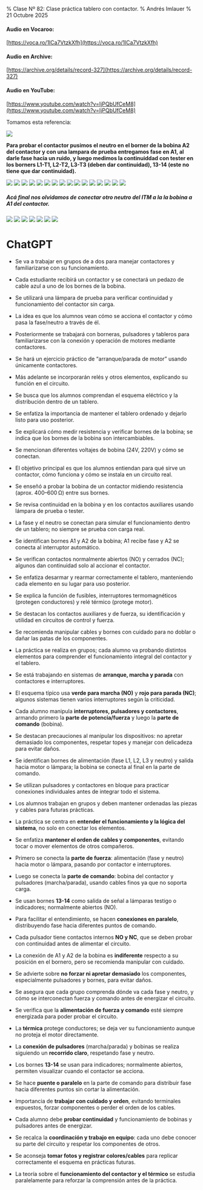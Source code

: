 % Clase Nº 82: Clase práctica tablero con contactor.
% Andrés Imlauer
% 21 Octubre 2025

#### Audio en Vocaroo:

[https://voca.ro/1lCa7VtzkXfh](https://voca.ro/1lCa7VtzkXfh)

#### Audio en Archive:

[https://archive.org/details/record-327](https://archive.org/details/record-327)

#### Audio en YouTube:

[https://www.youtube.com/watch?v=IjPQbUfCeM8](https://www.youtube.com/watch?v=IjPQbUfCeM8)

Tomamos esta referencia:

![](https://blogger.googleusercontent.com/img/b/R29vZ2xl/AVvXsEi7myuvjRFzY86DZeR-UU1BirbZ78BGvasRDWs5oFn8p_sRQaQxVSaMlLSlDkIV0ZoIGlyN633SY1axqPKuH7fAS6iAfWdFqmIzO97Q82WNGDsQkGWhowg6Dv8Bbio7I6vg3aK8rDxwZ0kWtZ5jGZb1pseBWJ_-dRLHhDQ8X0PqZSfQpMvLIJbzqaA3sEY/s4160/tablero.jpg)

**Para probar el contactor pusimos el neutro en el borner de la bobina A2 del contactor y con una lampara de prueba entregamos fase en A1, al darle fase hacia un ruido, y luego medimos la continuiddad con tester en los borners L1-T1, L2-T2, L3-T3 (deben dar continuidad), 13-14 (este no tiene que dar continuidad).**

![](https://blogger.googleusercontent.com/img/b/R29vZ2xl/AVvXsEiGolcogtMH-6_d67dEiMKIJaV5h5T7joDLrIhiuZ8gg0BDSbCuv6BRPq3fxzLRCe1z6CooxNWWq4ECzfRaOZgIg7cZZoCvEV9Vn2RFn4WziJT_AwpLgnnzFIbfXV_jn0VxKZEbG-Jm-yweL3ySZOmEsoDB-kENGiWr183ZBWQh5Ut8Hko_8DAUt4BdiNI/s4160/IMG_20251021_190018352.jpg)
![](https://blogger.googleusercontent.com/img/b/R29vZ2xl/AVvXsEiNH3K_UIHqBGqVRphw43t71W6OscJrBLyEUlQKN_YR7sh6rOU2SBRE8HzgmSURMS24q2cVHvBMHKtxBAxtotv7DMUIkLeghibQOiVqlCh9xuWGHYidV68PhCSl-RgwVfzldLzUpIzYjJfINzG1LK1Ly_coh827aW2APERM2iP7ohObtC11Rqhw4qxJT3U/s4160/IMG_20251021_190819054.jpg)
![](https://blogger.googleusercontent.com/img/b/R29vZ2xl/AVvXsEiCnJcxp31hhU2nKf1ODZOTTROIaxPzrZGNX0gScx58X91JrPjbT85KNCjneZawyDVaQd0ngr-wHteM_QcQtkY-xN50-LSclitDF5TWQUv7O0_nm5aYu_H3sdpHqx-6HckDmpKVj1iTSVUuJDeIsQ66mwoATG2AXe58TBcH7tACGZBfu4bMkS9iukCgGJw/s4160/IMG_20251021_190955867_HDR.jpg)
![](https://blogger.googleusercontent.com/img/b/R29vZ2xl/AVvXsEgGhqUbOOPUDyAl15pMSyTuHGfc2xrG3AscXlE5tDdFJpNQzuUZ3lqItURDOERoL_5ceMFFzOSbKx1JqXnja5yfTlNXa3QioR-pkrHBjkCpXPed2ba08ZLkRozPYQ48JZJvn0DE092B-RhGWjrsB6FH6nsSmCSKoADb4B3TeInG-qNDm0NeSnSDR8p6DV8/s4160/IMG_20251021_191034638.jpg)
![](https://blogger.googleusercontent.com/img/b/R29vZ2xl/AVvXsEiWr9moLUmYjd5r6B29INdt91GVJkHYCi4jL7qTIjiYO87eoh32fh-CEWh8UdeFazhIX-N1z3ZWei0hVnW6SQ7sy7fRkBYVmWxzke6tKKU8Kuh9NwWtZyugqSgglTDG5AF1RXFWXtyntCarsm2GXQ3HWuo6MTPzN3C1fqwoQbZpHTkiA8uYyRJOvhFhV74/s4160/IMG_20251021_192447672.jpg)
![](https://blogger.googleusercontent.com/img/b/R29vZ2xl/AVvXsEhz0jIpHY-JoIjnLilNClfIv-wNn-nG7IuQbcJpRWz9-z37tfGwVUoybWcZxNhGl3zMwAriH7UJphN0RM6XzfcxiYNEJtU8UdBE8wJZ3DzCXrmnw47EIePTndz-eMfYb6hg9Y5r0YLqtKE45dGWIB228mWTwp_VsijiOTR_UAtfWt_eFYYcKwwl6Ib4EeI/s4160/IMG_20251021_193234277.jpg)
![](https://blogger.googleusercontent.com/img/b/R29vZ2xl/AVvXsEjZxN-46qlDQFQOmzY_bgHUNe79SXyYWf2nmvTy1Dur2bNz-jaFIyHRX701TLw4OskzzqCPninkEKpyfgU4vdIqU4JvMPZvblf6S2gueDrPEHr4fM-sN8Vaj-xOpRYqebeYauwKvfPQAcT4bPteOVIc-fmqUe4HdPzHRZ_Ags9z2IBNakrpTx3qj5FqiCk/s4160/IMG_20251021_193411049.jpg)
![](https://blogger.googleusercontent.com/img/b/R29vZ2xl/AVvXsEhaa1fNhvg-6X4nQB0SWkXTW5Se1n2Gaq-uEKysQHShz8H20J2N3jMBMEVtWZJMO9LQy5G371I_8OsCSZQu0aqzPLBb4Y9ZLNvZFf-teexotMhUXjGwyh1Ij-peMq3419MFartsAy0h63J0fitrUiG1sQF3DLJNRNIjtwqJIDUbqoNMN2Ui3dzAQDRwfNs/s4160/IMG_20251021_194045167.jpg)
![](https://blogger.googleusercontent.com/img/b/R29vZ2xl/AVvXsEjxHB4O84um_Wo_SF30ptcNksX-FmyHRgVyEt-8n9CZclasSUBUIbUz0pyReOgF5Qfk-4PcuQNPgtG1Wlb4NqHAKfzM5MXpheQlaWInY1fqkbMY0tNscE1SAhWmKe5zRwYxlwZfcELvv9ONp4c_Il8xmEY2wHyLlDGFgTwnMOtG9mIuTk5-NzQsjpXpU-Q/s4160/IMG_20251021_194054087.jpg)
![](https://blogger.googleusercontent.com/img/b/R29vZ2xl/AVvXsEggDuLqAUqabigT_7cqO22ea2pzS5QT_kj9Yh-fbYRAn-S_Mh9JrfogsGVzFGukddz-mHHQlSwb0L7jbocZzD7C0e6XXScJariUEbtDKJg8ZFJjYHHPdwY6wEJQSYJS0S40jZSvEeguxm036GRS0fiKj4GiDNXHe7FiaHAQCMJn2F3F8D5vX-yXa8eiCVc/s4160/IMG_20251021_194424629.jpg)
![](https://blogger.googleusercontent.com/img/b/R29vZ2xl/AVvXsEgdcQxgo0XiuqrJngWQOur4ift2jgf99f0nD0FpwUWZI55-Iz8EAvytCiBlU1Rm3sJskJqKEyVobP7qfR64rKgLhAZUPYb82JsNnbMX6n6GWwkvlUldKZ56iAxmL8cIdnr9NBjDWHs_zLdPR75O68BA3gCPHrXWQo8-JTl4lJKZfBUuJzJ-t_s8ktRfjMM/s4160/IMG_20251021_194654865.jpg)
![](https://blogger.googleusercontent.com/img/b/R29vZ2xl/AVvXsEiTnPppS8L2w1ci3vl2U_Ps0rmyIloHjH8KAG6ApcOlVJtp_hoCjUwEaSrYxwp1dm3g_LpmdeMU6BaHJy120LRdMKdVPO1BPP8rsCKl0Ri_Hebb2qChloSG-xk5Nh1qjFUzcIOYwm_2Ltb75IEOnQOlDWGtr-XOjq_XJSg200-C4CGCax7AcSZicMDHess/s4160/IMG_20251021_194853859.jpg)
![](https://blogger.googleusercontent.com/img/b/R29vZ2xl/AVvXsEjmG7_UQPnggj6pU46WaGZEyOxSOO4JsQtTiDDeA6P5s326CbQ_gWRNHSCsDQS6pzZFdgoLNcKP-8stEfvk-lZVClkaH-lOO-q0i2KWCbvsRDnN7-diTrDo6hAa0QgVNpBYUal6tjREjatV2UEbhO4RwGOhkqrv2_8Ur7vef450pelZbQ-1Iir0qaqTx9A/s4160/IMG_20251021_200057413.jpg)
![](https://blogger.googleusercontent.com/img/b/R29vZ2xl/AVvXsEgojoW69NcaGMYeenzw4lKsVa7VDG2hBJc8ftSYaLuAReQFOGv3bD17Jq05YtMyAeT8JJVHzULQhC-2S9udhJypWbv5O9gU7GoMSxPrSy9FiCZzT9-39h7BSk1zL0K2lA4BPoLX88hmXT4Eq_uYFoRPgAV90gubmNTL3pBYI6kQRviGP8-Kp8OfPkECqxU/s4160/IMG_20251021_200101631.jpg)
![](https://blogger.googleusercontent.com/img/b/R29vZ2xl/AVvXsEiCKYYcaXuRkPV2-Yun6CvFcPwyBq4gCXFTAevkLx10F8F0O9X1MEseSsJ59pbjMu6fueL_MDKJRzqLM3fF2WRzj1wbxrSM9SnNBDArT6-HHuRC04jykOad-Z7Q9wckfj-kMoxcTk0jTuZt3CJsMdVE_nVNoa6tB3gMbrNZ6j2QWvjlkUKV9OEdsUH2wSk/s4160/IMG_20251021_200338946.jpg)
![](https://blogger.googleusercontent.com/img/b/R29vZ2xl/AVvXsEjjUJuJ4RwJJ9uDFiAboHopwV46R7X_AyV8U-LELsyDVh_-UUYY7ixrQ5Cq94eCnAcibPN9dGthUKi11SqF4gFI6fm-igb1B9q7PVmiEGCTzF_qydXaEZlJ5uCPQtD10lTcMqVoIk8VZF6OHoFZf1LoAwtcOLTf_vfs3O94E-bAeSaXDjsiLp3Uenn7sFk/s4160/IMG_20251021_200342397.jpg)

##### Acá final nos olvidamos de conectar otro neutro del ITM a la la bobina a A1 del contactor.

![](https://blogger.googleusercontent.com/img/b/R29vZ2xl/AVvXsEgGIWiVdAclKFWW5t548xLegkeKmZlqaN3FYfIg4C3mnK5PXfWXJ6g2YnwmH2MV50IWFNM2u0MeS_BUm_bJeEyehY37tVFk1L4hm1Bbj7K5pUV7R9_Yrtuo_2pHMYGX9ERKpSiDKBvE3MfnngMFa9frLlLvX5JjEVZit3q5vqSpVBmuwV2_XBiLo_9ziiE/s4160/IMG_20251021_200731899.jpg)
![](https://blogger.googleusercontent.com/img/b/R29vZ2xl/AVvXsEi-NO-JHMYubuwfepZrYgdfX7peDzmYlZWJW9tpPONmHOnEFxkePp4cASxI1_3_edgboxm693VlvqQz2bwtuClXIoroiCZJHso95lEIJt0veAZ-P6CkKmEyaiBQPtTADN_5Hc0lIM0VdmWlUlZUZexyad8VtnXhJ8Be59KndAmjOqgW5gOJbZTzVdjVM0A/s4160/IMG_20251021_200734527.jpg)
![](https://blogger.googleusercontent.com/img/b/R29vZ2xl/AVvXsEjjzf41ZlmqzohmeTbYS2sGGhxcrlPuxbM-ehfD7ua9JRJfKjQygdIL7Uy7ckICitiawVcV0MDlIvoMvRAPBzX_vw3McIRRnRSh36IJmqSDem7HU7NC2JbobejoMbbFzpAsd_TqScQhNKiPT2aircDU4MSO7ybUYqMNUP7f81rXz1VfNxDts3CYUyte_A8/s4160/IMG_20251021_201314627.jpg)
![](https://blogger.googleusercontent.com/img/b/R29vZ2xl/AVvXsEjnsOPPewUoRTOfqPQWggqb_meIF0Wrw5ab7qmm1sfXcHEMtG0TvB36qchrpu50WbC4ip0z_h3u-jrjyX4p_gMn2RDDGpQX-WDHiLnqCukOS7T9skqyT0IoPuXaKzM077UFLt82MOIkFD7GV4AwI_MKs4wF_8OctoBUExXc6BnQiwrb5g8or9CO63oCl5w/s4160/IMG_20251021_202513422.jpg)
![](https://blogger.googleusercontent.com/img/b/R29vZ2xl/AVvXsEiNCWGO3IBsK0rPS4kA-oK0z6DQJhNP6AxZigaf8RcEpZNxhMdhp80OoUe5leyiscRBuIEy0zLL2ACkZa_cGanS6TsM_vBp0YU6XFMsLwPcyh_JGeFODXEN_Kq6bgNjf4jY5al1AziQTY9FJDmF2zv8aGSjbPBju4bJ46tOJiAD6r4wZUWOWgoH63pKew4/s4160/IMG_20251021_202700840_HDR.jpg)
![](https://blogger.googleusercontent.com/img/b/R29vZ2xl/AVvXsEjJvQ7A6pjwADLB33-sdo4taOrs3gFfRK_5WuVOK6q-Km278CldHy4n4dmpShEp12j2thcOtDpUMMH9jwW11lMiYZZINMQ_ICisGSd7t4xjlGxW4yJJLvtCW2FS3QiJBz3U1jjBW4JZZJJq0n_qj-LNOwvgnnW0k4qTF4jxAFBrteS1c5OQF4vg7yvt4HU/s4160/IMG_20251021_202710052.jpg)
![](https://blogger.googleusercontent.com/img/b/R29vZ2xl/AVvXsEhgVhfV2dOIFhShRIXYZKDZaI7utLnATxFExaKB_T85a3jCMpR5YykPkDDU8_TEUfLcOzpCHGCte1ksiFL1MII-t8EOlDK_ZJkJxhSfs3MMfZDmDAawA33dxVRcNqZaleO9nqIftAqsTJz3ZfFUjnBnzsBL_kcFLiQu3QU9d_l3b2oRfKjGACdJyDM8xaw/s4160/IMG_20251021_202919622.jpg)

# ChatGPT


* Se va a trabajar en grupos de a dos para manejar contactores y familiarizarse con su funcionamiento.
* Cada estudiante recibirá un contactor y se conectará un pedazo de cable azul a uno de los bornes de la bobina.
* Se utilizará una lámpara de prueba para verificar continuidad y funcionamiento del contactor sin carga.
* La idea es que los alumnos vean cómo se acciona el contactor y cómo pasa la fase/neutro a través de él.
* Posteriormente se trabajará con borneras, pulsadores y tableros para familiarizarse con la conexión y operación de motores mediante contactores.
* Se hará un ejercicio práctico de “arranque/parada de motor” usando únicamente contactores.
* Más adelante se incorporarán relés y otros elementos, explicando su función en el circuito.
* Se busca que los alumnos comprendan el esquema eléctrico y la distribución dentro de un tablero.
* Se enfatiza la importancia de mantener el tablero ordenado y dejarlo listo para uso posterior.
* Se explicará cómo medir resistencia y verificar bornes de la bobina; se indica que los bornes de la bobina son intercambiables.
* Se mencionan diferentes voltajes de bobina (24V, 220V) y cómo se conectan.
* El objetivo principal es que los alumnos entiendan para qué sirve un contactor, cómo funciona y cómo se instala en un circuito real.

* Se enseñó a probar la bobina de un contactor midiendo resistencia (aprox. 400–600 Ω) entre sus bornes.
* Se revisa continuidad en la bobina y en los contactos auxiliares usando lámpara de prueba o tester.
* La fase y el neutro se conectan para simular el funcionamiento dentro de un tablero; no siempre se prueba con carga real.
* Se identifican bornes A1 y A2 de la bobina; A1 recibe fase y A2 se conecta al interruptor automático.
* Se verifican contactos normalmente abiertos (NO) y cerrados (NC); algunos dan continuidad solo al accionar el contactor.
* Se enfatiza desarmar y rearmar correctamente el tablero, manteniendo cada elemento en su lugar para uso posterior.
* Se explica la función de fusibles, interruptores termomagnéticos (protegen conductores) y relé térmico (protege motor).
* Se destacan los contactos auxiliares y de fuerza, su identificación y utilidad en circuitos de control y fuerza.
* Se recomienda manipular cables y bornes con cuidado para no doblar o dañar las patas de los componentes.
* La práctica se realiza en grupos; cada alumno va probando distintos elementos para comprender el funcionamiento integral del contactor y el tablero.

* Se está trabajando en sistemas de **arranque, marcha y parada** con contactores e interruptores.
* El esquema típico usa **verde para marcha (NO)** y **rojo para parada (NC)**; algunos sistemas tienen varios interruptores según la criticidad.
* Cada alumno manipula **interruptores, pulsadores y contactores**, armando primero la **parte de potencia/fuerza** y luego la **parte de comando** (bobina).
* Se destacan precauciones al manipular los dispositivos: no apretar demasiado los componentes, respetar topes y manejar con delicadeza para evitar daños.
* Se identifican bornes de alimentación (fase L1, L2, L3 y neutro) y salida hacia motor o lámpara; la bobina se conecta al final en la parte de comando.
* Se utilizan pulsadores y contactores en bloque para practicar conexiones individuales antes de integrar todo el sistema.
* Los alumnos trabajan en grupos y deben mantener ordenadas las piezas y cables para futuras prácticas.
* La práctica se centra en **entender el funcionamiento y la lógica del sistema**, no solo en conectar los elementos.

* Se enfatiza **mantener el orden de cables y componentes**, evitando tocar o mover elementos de otros compañeros.
* Primero se conecta la **parte de fuerza**: alimentación (fase y neutro) hacia motor o lámpara, pasando por contactor e interruptores.
* Luego se conecta la **parte de comando**: bobina del contactor y pulsadores (marcha/parada), usando cables finos ya que no soporta carga.
* Se usan bornes **13-14** como salida de señal a lámparas testigo o indicadores; normalmente abiertos (NO).
* Para facilitar el entendimiento, se hacen **conexiones en paralelo**, distribuyendo fase hacia diferentes puntos de comando.
* Cada pulsador tiene contactos internos **NO y NC**, que se deben probar con continuidad antes de alimentar el circuito.
* La conexión de A1 y A2 de la bobina es **indiferente** respecto a su posición en el bornero, pero se recomienda manipular con cuidado.
* Se advierte sobre **no forzar ni apretar demasiado** los componentes, especialmente pulsadores y bornes, para evitar daños.
* Se asegura que cada grupo comprenda dónde va cada fase y neutro, y cómo se interconectan fuerza y comando antes de energizar el circuito.

* Se verifica que la **alimentación de fuerza y comando** esté siempre energizada para poder probar el circuito.
* La **térmica** protege conductores; se deja ver su funcionamiento aunque no proteja el motor directamente.
* La **conexión de pulsadores** (marcha/parada) y bobinas se realiza siguiendo un **recorrido claro**, respetando fase y neutro.
* Los bornes **13-14** se usan para indicadores; normalmente abiertos, permiten visualizar cuando el contactor se acciona.
* Se hace **puente o paralelo** en la parte de comando para distribuir fase hacia diferentes puntos sin cortar la alimentación.
* Importancia de **trabajar con cuidado y orden**, evitando terminales expuestos, forzar componentes o perder el orden de los cables.
* Cada alumno debe **probar continuidad** y funcionamiento de bobinas y pulsadores antes de energizar.
* Se recalca la **coordinación y trabajo en equipo**: cada uno debe conocer su parte del circuito y respetar los componentes de otros.
* Se aconseja **tomar fotos y registrar colores/cables** para replicar correctamente el esquema en prácticas futuras.
* La teoría sobre el **funcionamiento del contactor y el térmico** se estudia paralelamente para reforzar la comprensión antes de la práctica.


